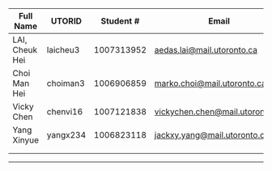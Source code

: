 | Full Name      | UTORID     | Student #  | Email                       | Best Way to Contact  | Github Username  |
|----------------|------------|------------|-----------------------------|----------------------|------------------|
| LAI, Cheuk Hei | laicheu3   | 1007313952 | aedas.lai@mail.utoronto.ca  | Discord gxi#1763     | aedas            |
| Choi Man Hei   | choiman3   | 1006906859 | marko.choi@mail.utoronto.ca | Discord isukani#9999 | Isukani          |
| Vicky Chen | chenvi16 | 1007121838 | vickychen.chen@mail.utoronto.ca | Discord lilglucose#5820 | vickychenche|
| Yang Xinyue    | yangx234   | 1006823118 | jackxy.yang@mail.utoronto.ca| Discord jack133#6935 | jackyang9515     |
|                |            |            |                             |                      |                  |
|                |            |            |                             |                      |                  |

---
